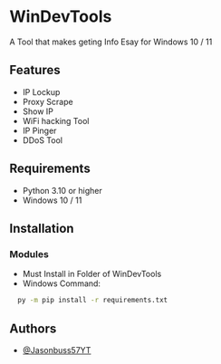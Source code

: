
# WinDevTools

A Tool that makes geting Info Esay for Windows 10 / 11


## Features

- IP Lockup
- Proxy Scrape
- Show IP
- WiFi hacking Tool
- IP Pinger
- DDoS Tool


## Requirements

- Python 3.10 or higher
- Windows 10 / 11
## Installation

### Modules

- Must Install in Folder of WinDevTools
- Windows Command:
```bash
  py -m pip install -r requirements.txt
```
    
## Authors

- [@Jasonbuss57YT](https://www.github.com/Jasonbuss57YT)


